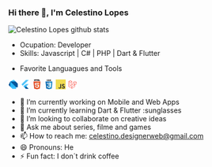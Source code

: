 ### Hi there 👋, I'm Celestino Lopes

   ![Celestino Lopes github stats](https://github-readme-stats.vercel.app/api?username=celestinolopes)
 
  - Ocupation: Developer
  - Skills: Javascript | C# | PHP | Dart & Flutter 
 
<!--
**celestinolopes/celestinolopes** is a ✨ _special_ ✨ repository because its `README.md` (this file) appears on your GitHub profile.

Here are some ideas to get you started:

- 🔭 I’m currently working on ...
- 🌱 I’m currently learning Dart & Flutter  
- 👯 I’m looking to collaborate on ...
- 🤔 I’m looking for help with ...
- 💬 Ask me about ...
- 📫 How to reach me: ...

-->
- Favorite Languagues and Tools

<code><img height="20" src="https://raw.githubusercontent.com/github/explore/80688e429a7d4ef2fca1e82350fe8e3517d3494d/topics/dart/dart.png"></code>
<code><img height="20" src="https://raw.githubusercontent.com/github/explore/80688e429a7d4ef2fca1e82350fe8e3517d3494d/topics/flutter/flutter.png"></code>
<code><img height="20" src="https://raw.githubusercontent.com/github/explore/80688e429a7d4ef2fca1e82350fe8e3517d3494d/topics/html/html.png"></code>
<code><img height="20" src="https://raw.githubusercontent.com/github/explore/80688e429a7d4ef2fca1e82350fe8e3517d3494d/topics/css/css.png"></code>
<code><img height="20" src="https://raw.githubusercontent.com/github/explore/80688e429a7d4ef2fca1e82350fe8e3517d3494d/topics/javascript/javascript.png"></code>
<code><img height="20" src="https://raw.githubusercontent.com/github/explore/80688e429a7d4ef2fca1e82350fe8e3517d3494d/topics/laravel/laravel.png"></code>


- 🔭 I’m currently working on Mobile and Web Apps
- :blue_book: I’m currently learning Dart & Flutter :sunglasses
- 👯 I’m looking to collaborate on creative ideas
- 💬 Ask me about series, filme and games
- 📫 How to reach me: celestino.designerweb@gmail.com
- 😄 Pronouns: He
- ⚡ Fun fact: I don´t drink coffee




